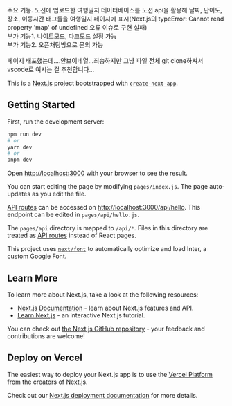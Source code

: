주요 기능. 노션에 업로드한 여행일지 데이터베이스를 노션 api을 활용해 날짜, 난이도, 장소, 이동시간 태그들을 여행일지 페이지에 표시(Next.js의 typeError: Cannot read property 'map' of undefined 오류 이슈로 구현 실패)<br>
부가 기능1. 나이트모드, 다크모드 설정 가능<br>
부가 기능2. 오픈채팅방으로 문의 가능<br><br>
페이지 배포했는데....안보이네열...죄송하지만 그냥 파일 전체 git clone하셔서 vscode로 여시는 걸 추천합니다...



This is a [Next.js](https://nextjs.org/) project bootstrapped with [`create-next-app`](https://github.com/vercel/next.js/tree/canary/packages/create-next-app).

## Getting Started

First, run the development server:

```bash
npm run dev
# or
yarn dev
# or
pnpm dev
```

Open [http://localhost:3000](http://localhost:3000) with your browser to see the result.

You can start editing the page by modifying `pages/index.js`. The page auto-updates as you edit the file.

[API routes](https://nextjs.org/docs/api-routes/introduction) can be accessed on [http://localhost:3000/api/hello](http://localhost:3000/api/hello). This endpoint can be edited in `pages/api/hello.js`.

The `pages/api` directory is mapped to `/api/*`. Files in this directory are treated as [API routes](https://nextjs.org/docs/api-routes/introduction) instead of React pages.

This project uses [`next/font`](https://nextjs.org/docs/basic-features/font-optimization) to automatically optimize and load Inter, a custom Google Font.

## Learn More

To learn more about Next.js, take a look at the following resources:

- [Next.js Documentation](https://nextjs.org/docs) - learn about Next.js features and API.
- [Learn Next.js](https://nextjs.org/learn) - an interactive Next.js tutorial.

You can check out [the Next.js GitHub repository](https://github.com/vercel/next.js/) - your feedback and contributions are welcome!

## Deploy on Vercel

The easiest way to deploy your Next.js app is to use the [Vercel Platform](https://vercel.com/new?utm_medium=default-template&filter=next.js&utm_source=create-next-app&utm_campaign=create-next-app-readme) from the creators of Next.js.

Check out our [Next.js deployment documentation](https://nextjs.org/docs/deployment) for more details.

